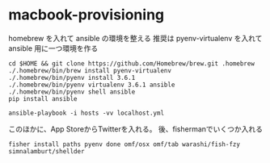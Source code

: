 # macbook-provisioning
homebrew を入れて ansible の環境を整える
推奨は pyenv-virtualenv を入れて ansible 用に一つ環境を作る
```
cd $HOME && git clone https://github.com/Homebrew/brew.git .homebrew
./.homebrew/bin/brew install pyenv-virtualenv
./.homebrew/bin/pyenv install 3.6.1
./.homebrew/bin/pyenv virtualenv 3.6.1 ansible
./.homebrew/bin/pyenv shell ansible
pip install ansible
```
```
ansible-playbook -i hosts -vv localhost.yml
```
このほかに、App StoreからTwitterを入れる。
後、fishermanでいくつか入れる
```
fisher install paths pyenv done omf/osx omf/tab warashi/fish-fzy simnalamburt/shellder
```
